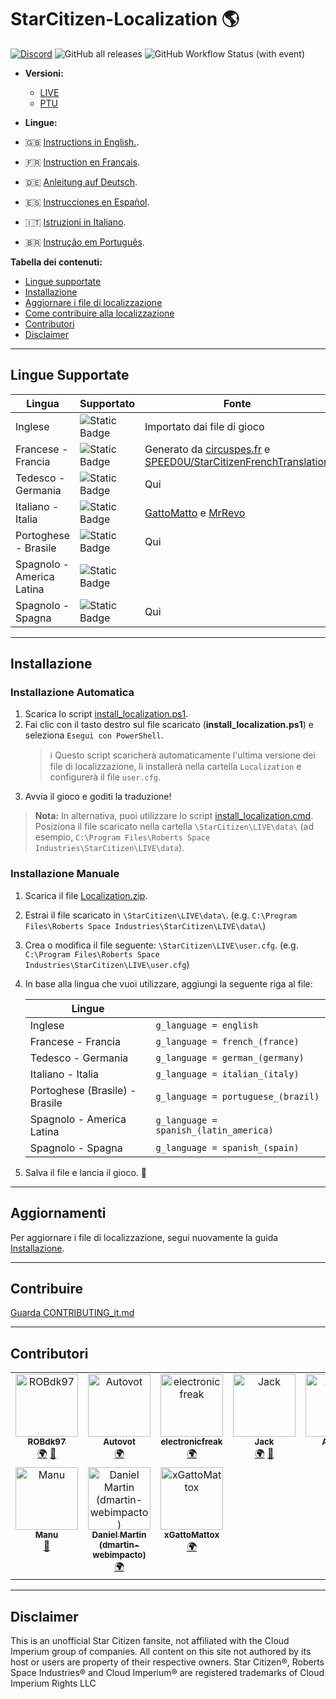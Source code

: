 # StarCitizen-Localization 🌎

[![Discord](https://img.shields.io/discord/1185135396112322620?logo=discord&label=discord)](https://discord.gg/Gbvz9fTmZU)
![GitHub all releases](https://img.shields.io/github/downloads/Dymerz/StarCitizen-Localization/total)
![GitHub Workflow Status (with event)](https://img.shields.io/github/actions/workflow/status/Dymerz/StarCitizen-Localization/.github%2Fworkflows%2Fvalidate-global-ini.yaml?event=push&label=INI%20Validation&link=https%3A%2F%2Fgithub.com%2FDymerz%2FStarCitizen-Localization%2Factions%2Fworkflows%2Fvalidate-global-ini.yaml)

- **Versioni:** 
  - [LIVE](https://github.com/Dymerz/StarCitizen-Localization/blob/main/README_it.md) 
  - [PTU](https://github.com/Dymerz/StarCitizen-Localization/blob/ptu/README_it.md)

- **Lingue:**
- 🇬🇧 [Instructions in English.](README.md).
- 🇫🇷 [Instruction en Français](README_fr.md).
- 🇩🇪 [Anleitung auf Deutsch](README_de.md).
- 🇪🇸 [Instrucciones en Español](README_es.md).
- 🇮🇹 [Istruzioni in Italiano](README_it.md).
- 🇧🇷 [Instrução em Português](README_ptbr.md).

**Tabella dei contenuti:**
  - [Lingue supportate](#lingue-supportate)
  - [Installazione](#installazione)
  - [Aggiornare i file di localizzazione](#aggiornamenti)
  - [Come contribuire alla localizzazione](#contribuire)
  - [Contributori](#contributors)
  - [Disclaimer](#Disclaimer)

---
## Lingue Supportate

| Lingua | Supportato | Fonte |
|---|---|---|
| Inglese | ![Static Badge](https://img.shields.io/badge/3.24.2-PTU-brightgreen) | Importato dai file di gioco |
| Francese - Francia | ![Static Badge](https://img.shields.io/badge/3.24-LIVE-brightgreen) | Generato da [circuspes.fr](https://traduction.circuspes.fr) e [SPEED0U/StarCitizenFrenchTranslation](https://github.com/SPEED0U/StarCitizenFrenchTranslation) |
| Tedesco - Germania | ![Static Badge](https://img.shields.io/badge/3.24.2-PTU-brightgreen) | Qui |
| Italiano - Italia | ![Static Badge](https://img.shields.io/badge3.24.1-LIVE-brightgreen) | [GattoMatto](https://robertsspaceindustries.com/citizens/GattoMatto) e [MrRevo](https://robertsspaceindustries.com/citizens/MrRevo) |
| Portoghese - Brasile | ![Static Badge](https://img.shields.io/badge/3.24.2-PTU-brightgreen)| Qui |
| Spagnolo - America Latina | ![Static Badge](https://img.shields.io/badge/x.xx.x-LIVE-darkred) |
| Spagnolo - Spagna | ![Static Badge](https://img.shields.io/badge/3.23.1a-LIVE-brightgreen) | Qui |

---
## Installazione

### Installazione Automatica
1. Scarica lo script [install_localization.ps1](https://github.com/Dymerz/StarCitizen-Localization/releases/latest/download/install_localization.ps1).
2. Fai clic con il tasto destro sul file scaricato (**install_localization.ps1**) e seleziona `Esegui con PowerShell`.
   > ℹ️ Questo script scaricherà automaticamente l'ultima versione dei file di localizzazione, li installerà nella cartella `Localization` e configurerà il file `user.cfg`.
3. Avvia il gioco e goditi la traduzione!
> **Nota:** In alternativa, puoi utilizzare lo script [install_localization.cmd](https://github.com/Dymerz/StarCitizen-Localization/releases/latest/download/install_localization.cmd). Posiziona il file scaricato nella cartella `\StarCitizen\LIVE\data\` (ad esempio, `C:\Program Files\Roberts Space Industries\StarCitizen\LIVE\data`).

### Installazione Manuale
1. Scarica il file [Localization.zip](https://github.com/Dymerz/StarCitizen-Localization/releases/latest/download/Localization.zip).
2. Estrai il file scaricato in `\StarCitizen\LIVE\data\`. (e.g. `C:\Program Files\Roberts Space Industries\StarCitizen\LIVE\data\`)
3. Crea o modifica il file seguente: `\StarCitizen\LIVE\user.cfg`. (e.g. `C:\Program Files\Roberts Space Industries\StarCitizen\LIVE\user.cfg`)
4. In base alla lingua che vuoi utilizzare, aggiungi la seguente riga al file:

    | Lingue |   |
    |---|---|
    | Inglese | `g_language = english` |
    | Francese - Francia | `g_language = french_(france)` |
    | Tedesco - Germania | `g_language = german_(germany)` |
    | Italiano - Italia | `g_language = italian_(italy)` |
    | Portoghese (Brasile) - Brasile | `g_language = portuguese_(brazil)` |
    | Spagnolo - America Latina | `g_language = spanish_(latin_america)` |
    | Spagnolo - Spagna | `g_language = spanish_(spain) ` |

5. Salva il file e lancia il gioco. 🚀

---
## Aggiornamenti
Per aggiornare i file di localizzazione, segui nuovamente la guida [Installazione](#installazione).

---
## Contribuire
[Guarda CONTRIBUTING_it.md](CONTRIBUTING_it.md)

---
## Contributori
<!-- ALL-CONTRIBUTORS-LIST:START - Do not remove or modify this section -->
<!-- prettier-ignore-start -->
<!-- markdownlint-disable -->
<table>
  <tbody>
    <tr>
      <td align="center" valign="top" width="14.28%"><a href="https://github.com/ROBdk97"><img src="https://avatars.githubusercontent.com/u/9892024?v=4?s=100" width="100px;" alt="ROBdk97"/><br /><sub><b>ROBdk97</b></sub></a><br /><a href="#translation-ROBdk97" title="Translation">🌍</a> <a href="#projectManagement-ROBdk97" title="Project Management">📆</a></td>
      <td align="center" valign="top" width="14.28%"><a href="https://github.com/Autovot"><img src="https://avatars.githubusercontent.com/u/87210193?v=4?s=100" width="100px;" alt="Autovot"/><br /><sub><b>Autovot</b></sub></a><br /><a href="#translation-Autovot" title="Translation">🌍</a></td>
      <td align="center" valign="top" width="14.28%"><a href="https://github.com/electronicfreak"><img src="https://avatars.githubusercontent.com/u/11193801?v=4?s=100" width="100px;" alt="electronicfreak"/><br /><sub><b>electronicfreak</b></sub></a><br /><a href="#translation-electronicfreak" title="Translation">🌍</a></td>
      <td align="center" valign="top" width="14.28%"><a href="https://github.com/Jack-mk"><img src="https://avatars.githubusercontent.com/u/22667101?v=4?s=100" width="100px;" alt="Jack"/><br /><sub><b>Jack</b></sub></a><br /><a href="#translation-Jack-mk" title="Translation">🌍</a> <a href="#projectManagement-Jack-mk" title="Project Management">📆</a></td>
      <td align="center" valign="top" width="14.28%"><a href="https://github.com/Auhrus"><img src="https://avatars.githubusercontent.com/u/57270834?v=4?s=100" width="100px;" alt="Auhrus"/><br /><sub><b>Auhrus</b></sub></a><br /><a href="#translation-Auhrus" title="Translation">🌍</a> <a href="#projectManagement-Auhrus" title="Project Management">📆</a></td>
      <td align="center" valign="top" width="14.28%"><a href="https://github.com/Nxzzin"><img src="https://avatars.githubusercontent.com/u/148262077?v=4?s=100" width="100px;" alt="Nxzzin"/><br /><sub><b>Nxzzin</b></sub></a><br /><a href="#translation-Nxzzin" title="Translation">🌍</a></td>
      <td align="center" valign="top" width="14.28%"><a href="https://github.com/InterPlay02"><img src="https://avatars.githubusercontent.com/u/23037423?v=4?s=100" width="100px;" alt="InterPlay"/><br /><sub><b>InterPlay</b></sub></a><br /><a href="#translation-InterPlay02" title="Translation">🌍</a></td>
    </tr>
    <tr>
      <td align="center" valign="top" width="14.28%"><a href="https://github.com/Brill65"><img src="https://avatars.githubusercontent.com/u/8363399?v=4?s=100" width="100px;" alt="Manu"/><br /><sub><b>Manu</b></sub></a><br /><a href="#review-Brill65" title="Reviewed Pull Requests">👀</a></td>
      <td align="center" valign="top" width="14.28%"><a href="https://github.com/danidomen"><img src="https://avatars.githubusercontent.com/u/5998908?v=4?s=100" width="100px;" alt="Daniel Martin (dmartin-webimpacto)"/><br /><sub><b>Daniel Martin (dmartin-webimpacto)</b></sub></a><br /><a href="#translation-danidomen" title="Translation">🌍</a></td>
	  <td align="center" valign="top" width="14.28%"><a href="https://github.com/xGattoMattox"><img src="https://avatars.githubusercontent.com/u/149336969?v=4?s=100" width="100px;" alt="xGattoMattox"/><br /><sub><b>xGattoMattox</b></sub></a><br /><a href="#translation-xGattoMattox" title="Translation">🌍</a></td>
    </tr>
  </tbody>
</table>

<!-- markdownlint-restore -->
<!-- prettier-ignore-end -->

<!-- ALL-CONTRIBUTORS-LIST:END -->

---
## Disclaimer
This is an unofficial Star Citizen fansite, not affiliated with the Cloud Imperium group of companies. All content on this site not authored by its host or users are property of their respective owners. Star Citizen®, Roberts Space Industries® and Cloud Imperium® are registered trademarks of Cloud Imperium Rights LLC
